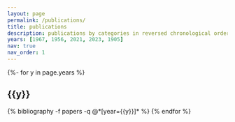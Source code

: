 ```yaml
---
layout: page
permalink: /publications/
title: publications
description: publications by categories in reversed chronological order. generated by jekyll-scholar.
years: [1967, 1956, 2021, 2023, 1905]
nav: true
nav_order: 1
---
```

<!-- _pages/publications.md -->
<div class="publications">

{%- for y in page.years %}
  <h2 class="year">{{y}}</h2>
  {% bibliography -f papers -q @*[year={{y}}]* %}
{% endfor %}

</div>
